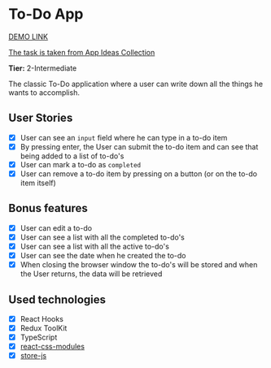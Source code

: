 # To-Do App

[DEMO LINK](https://skcorpion.github.io/todo-redux-app/)

[The task is taken from App Ideas Collection](https://github.com/florinpop17/app-ideas)

**Tier:** 2-Intermediate

The classic To-Do application where a user can write down all the things he wants to accomplish.

## User Stories

-   [x] User can see an `input` field where he can type in a to-do item
-   [x] By pressing enter, the User can submit the to-do item and can see that being added to a list of to-do's
-   [x] User can mark a to-do as `completed`
-   [x] User can remove a to-do item by pressing on a button (or on the to-do item itself)

## Bonus features

-   [x] User can edit a to-do
-   [x] User can see a list with all the completed to-do's
-   [x] User can see a list with all the active to-do's
-   [x] User can see the date when he created the to-do
-   [x] When closing the browser window the to-do's will be stored and when the User returns, the data will be retrieved

## Used technologies

-   [x] React Hooks
-   [x] Redux ToolKit
-   [x] TypeScript
-   [x] [react-css-modules](https://github.com/gajus/react-css-modules)
-   [x] [store-js](https://www.npmjs.com/package/store-js)